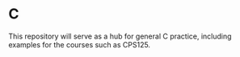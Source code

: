 # C

This repository will serve as a hub for general C practice, including examples for the courses such as CPS125.
